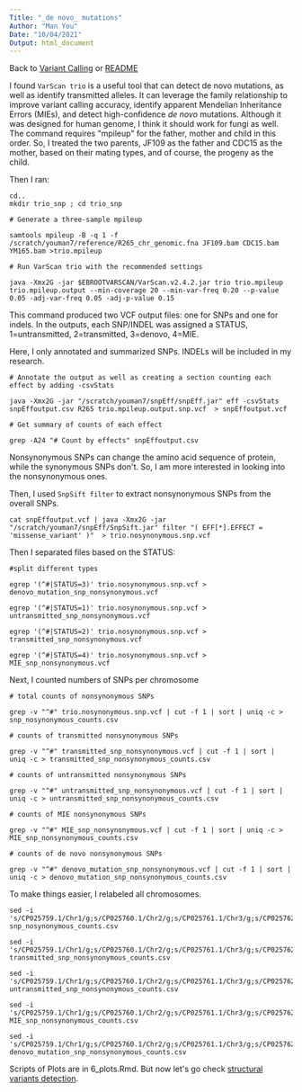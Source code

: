 ```yaml
---
Title: "_de novo_ mutations"
Author: "Man You"
Date: "10/04/2021"
Output: html_document
---
```

Back to [Variant Calling](https://github.com/manyou7/bio722_project_genomic_variations/blob/01e4810d1d0725e7a8bde9d12f16d0368fbc6666/3_variant_calling.md) or [README](https://github.com/manyou7/bio722_project_genomic_variations/blob/01e4810d1d0725e7a8bde9d12f16d0368fbc6666/README.md)

I found ```VarScan trio``` is a useful tool that can detect de novo mutations, as well as identify transmitted alleles. It can leverage the family relationship to improve variant calling accuracy, identify apparent Mendelian Inheritance Errors (MIEs), and detect high-confidence _de novo_ mutations. Although it was designed for human genome, I think it should work for fungi as well. The command requires "mpileup" for the father, mother and child in this order. So, I treated the two parents, JF109 as the father and CDC15 as the mother, based on their mating types, and of course, the progeny as the child. 

Then I ran:

```{bash}
cd..
mkdir trio_snp ; cd trio_snp

# Generate a three-sample mpileup

samtools mpileup -B -q 1 -f /scratch/youman7/reference/R265_chr_genomic.fna JF109.bam CDC15.bam YM165.bam >trio.mpileup

# Run VarScan trio with the recommended settings

java -Xmx2G -jar $EBROOTVARSCAN/VarScan.v2.4.2.jar trio trio.mpileup trio.mpileup.output --min-coverage 20 --min-var-freq 0.20 --p-value 0.05 -adj-var-freq 0.05 -adj-p-value 0.15
```

This command produced two VCF output files: one for SNPs and one for indels. In the outputs, each SNP/INDEL was assigned a STATUS, 1=untransmitted, 2=transmitted, 3=denovo, 4=MIE. 

Here, I only annotated and summarized SNPs. INDELs will be included in my research.

```{bash}
# Annotate the output as well as creating a section counting each effect by adding -csvStats

java -Xmx2G -jar "/scratch/youman7/snpEff/snpEff.jar" eff -csvStats snpEffoutput.csv R265 trio.mpileup.output.snp.vcf  > snpEffoutput.vcf

# Get summary of counts of each effect

grep -A24 "# Count by effects" snpEffoutput.csv
```

Nonsynonymous SNPs can change the amino acid sequence of protein, while the synonymous SNPs don't. So, I am more interested in looking into the nonsynonymous ones.

Then, I used  ```SnpSift filter``` to extract nonsynonymous SNPs from the overall SNPs. 

```{bash}
cat snpEffoutput.vcf | java -Xmx2G -jar "/scratch/youman7/snpEff/SnpSift.jar" filter "( EFF[*].EFFECT = 'missense_variant' )"  > trio.nosynonymous.snp.vcf
```

Then I separated files based on the STATUS:

```{bash}
#split different types 

egrep '(^#|STATUS=3)' trio.nosynonymous.snp.vcf > denovo_mutation_snp_nonsynonymous.vcf

egrep '(^#|STATUS=1)' trio.nosynonymous.snp.vcf > untransmitted_snp_nonsynonymous.vcf

egrep '(^#|STATUS=2)' trio.nosynonymous.snp.vcf > transmitted_snp_nonsynonymous.vcf

egrep '(^#|STATUS=4)' trio.nosynonymous.snp.vcf > MIE_snp_nonsynonymous.vcf
```

Next, I counted numbers of SNPs per chromosome

```{bash}
# total counts of nonsynonymous SNPs

grep -v "^#" trio.nosynonymous.snp.vcf | cut -f 1 | sort | uniq -c > snp_nosynonymous_counts.csv

# counts of transmitted nonsynonymous SNPs

grep -v "^#" transmitted_snp_nonsynonymous.vcf | cut -f 1 | sort | uniq -c > transmitted_snp_nonsynonymous_counts.csv

# counts of untransmitted nonsynonymous SNPs

grep -v "^#" untransmitted_snp_nonsynonymous.vcf | cut -f 1 | sort | uniq -c > untransmitted_snp_nonsynonymous_counts.csv

# counts of MIE nonsynonymous SNPs

grep -v "^#" MIE_snp_nonsynonymous.vcf | cut -f 1 | sort | uniq -c > MIE_snp_nonsynonymous_counts.csv

# counts of de novo nonsynonymous SNPs

grep -v "^#" denovo_mutation_snp_nonsynonymous.vcf | cut -f 1 | sort | uniq -c > denovo_mutation_snp_nonsynonymous_counts.csv
```

To make things easier, I relabeled all chromosomes.

```{bash}
sed -i 's/CP025759.1/Chr1/g;s/CP025760.1/Chr2/g;s/CP025761.1/Chr3/g;s/CP025762.1/Chr4/g;s/CP025763.1/Chr5/g;s/CP025764.1/Chr6/g;s/CP025765.1/Chr7/g;s/CP025766.1/Chr8/g;s/CP025767.1/Chr9/g;s/CP025768.1/Chr10/g;s/CP025769.1/Chr11/g;s/CP025770.1/Chr12/g;s/CP025771.1/Chr13/g;s/CP025772.1/Chr14/g;s/CP025773.1/MT/g' snp_nosynonymous_counts.csv

sed -i 's/CP025759.1/Chr1/g;s/CP025760.1/Chr2/g;s/CP025761.1/Chr3/g;s/CP025762.1/Chr4/g;s/CP025763.1/Chr5/g;s/CP025764.1/Chr6/g;s/CP025765.1/Chr7/g;s/CP025766.1/Chr8/g;s/CP025767.1/Chr9/g;s/CP025768.1/Chr10/g;s/CP025769.1/Chr11/g;s/CP025770.1/Chr12/g;s/CP025771.1/Chr13/g;s/CP025772.1/Chr14/g;s/CP025773.1/MT/g' transmitted_snp_nonsynonymous_counts.csv

sed -i 's/CP025759.1/Chr1/g;s/CP025760.1/Chr2/g;s/CP025761.1/Chr3/g;s/CP025762.1/Chr4/g;s/CP025763.1/Chr5/g;s/CP025764.1/Chr6/g;s/CP025765.1/Chr7/g;s/CP025766.1/Chr8/g;s/CP025767.1/Chr9/g;s/CP025768.1/Chr10/g;s/CP025769.1/Chr11/g;s/CP025770.1/Chr12/g;s/CP025771.1/Chr13/g;s/CP025772.1/Chr14/g;s/CP025773.1/MT/g' untransmitted_snp_nonsynonymous_counts.csv

sed -i 's/CP025759.1/Chr1/g;s/CP025760.1/Chr2/g;s/CP025761.1/Chr3/g;s/CP025762.1/Chr4/g;s/CP025763.1/Chr5/g;s/CP025764.1/Chr6/g;s/CP025765.1/Chr7/g;s/CP025766.1/Chr8/g;s/CP025767.1/Chr9/g;s/CP025768.1/Chr10/g;s/CP025769.1/Chr11/g;s/CP025770.1/Chr12/g;s/CP025771.1/Chr13/g;s/CP025772.1/Chr14/g;s/CP025773.1/MT/g' MIE_snp_nonsynonymous_counts.csv

sed -i 's/CP025759.1/Chr1/g;s/CP025760.1/Chr2/g;s/CP025761.1/Chr3/g;s/CP025762.1/Chr4/g;s/CP025763.1/Chr5/g;s/CP025764.1/Chr6/g;s/CP025765.1/Chr7/g;s/CP025766.1/Chr8/g;s/CP025767.1/Chr9/g;s/CP025768.1/Chr10/g;s/CP025769.1/Chr11/g;s/CP025770.1/Chr12/g;s/CP025771.1/Chr13/g;s/CP025772.1/Chr14/g;s/CP025773.1/MT/g' denovo_mutation_snp_nonsynonymous_counts.csv
```

Scripts of Plots are in 6_plots.Rmd. But now let's go check [structural variants detection](https://github.com/manyou7/bio722_project_genomic_variations/blob/01e4810d1d0725e7a8bde9d12f16d0368fbc6666/5_structural_variants.md).



